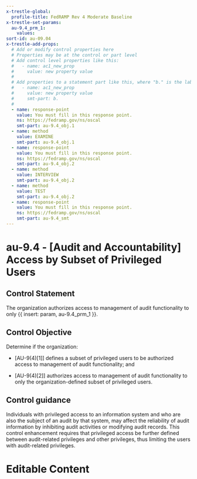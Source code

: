 ```yaml
---
x-trestle-global:
  profile-title: FedRAMP Rev 4 Moderate Baseline
x-trestle-set-params:
  au-9.4_prm_1:
    values:
sort-id: au-09.04
x-trestle-add-props:
  # Add or modify control properties here
  # Properties may be at the control or part level
  # Add control level properties like this:
  #   - name: ac1_new_prop
  #     value: new property value
  #
  # Add properties to a statement part like this, where "b." is the label of the target statement part
  #   - name: ac1_new_prop
  #     value: new property value
  #     smt-part: b.
  #
  - name: response-point
    value: You must fill in this response point.
    ns: https://fedramp.gov/ns/oscal
    smt-part: au-9.4_obj.1
  - name: method
    value: EXAMINE
    smt-part: au-9.4_obj.1
  - name: response-point
    value: You must fill in this response point.
    ns: https://fedramp.gov/ns/oscal
    smt-part: au-9.4_obj.2
  - name: method
    value: INTERVIEW
    smt-part: au-9.4_obj.2
  - name: method
    value: TEST
    smt-part: au-9.4_obj.2
  - name: response-point
    value: You must fill in this response point.
    ns: https://fedramp.gov/ns/oscal
    smt-part: au-9.4_smt
---
```


# au-9.4 - \[Audit and Accountability\] Access by Subset of Privileged Users

## Control Statement

The organization authorizes access to management of audit functionality to only {{ insert: param, au-9.4_prm_1 }}.

## Control Objective

Determine if the organization:

- \[AU-9(4)[1]\] defines a subset of privileged users to be authorized access to management of audit functionality; and

- \[AU-9(4)[2]\] authorizes access to management of audit functionality to only the organization-defined subset of privileged users.

## Control guidance

Individuals with privileged access to an information system and who are also the subject of an audit by that system, may affect the reliability of audit information by inhibiting audit activities or modifying audit records. This control enhancement requires that privileged access be further defined between audit-related privileges and other privileges, thus limiting the users with audit-related privileges.

# Editable Content

<!-- Make additions and edits below -->
<!-- The above represents the contents of the control as received by the profile, prior to additions. -->
<!-- If the profile makes additions to the control, they will appear below. -->
<!-- The above markdown may not be edited but you may edit the content below, and/or introduce new additions to be made by the profile. -->
<!-- If there is a yaml header at the top, parameter values may be edited. Use --set-parameters to incorporate the changes during assembly. -->
<!-- The content here will then replace what is in the profile for this control, after running profile-assemble. -->
<!-- The added parts in the profile for this control are below.  You may edit them and/or add new ones. -->
<!-- Each addition must have a heading either of the form ## Control my_addition_name -->
<!-- or ## Part a. (where the a. refers to one of the control statement labels.) -->
<!-- "## Control" parts are new parts added after the statement part. -->
<!-- "## Part" parts are new parts added into the top-level statement part with that label. -->
<!-- Subparts may be added with nested hash levels of the form ### My Subpart Name -->
<!-- underneath the parent ## Control or ## Part being added -->
<!-- See https://ibm.github.io/compliance-trestle/tutorials/ssp_profile_catalog_authoring/ssp_profile_catalog_authoring for guidance. -->
